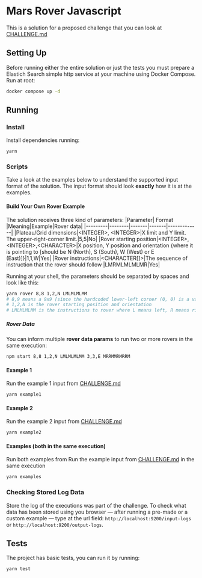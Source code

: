 # Mars Rover Javascript

This is a solution for a proposed challenge that you can look at [CHALLENGE.md](CHALLENGE.md)

## Setting Up

Before running either the entire solution or just the tests you must prepare a Elastich Search simple http service at your machine using Docker Compose. Run at root: 
```sh
docker compose up -d
```

## Running

### Install

Install dependencies running:
```sh
yarn
```

### Scripts

Take a look at the examples below to understand the supported input format of the solution. The input format should look __exactly__ how it is at the examples.

####  Build Your Own Rover Example
The solution receives three kind of parameters:
 |Parameter| Format |Meaning|Example|Rover data|
 |---------|--------|-------|-------|-------------|
 |Plateau/Grid dimensions|\<INTEGER\>, \<INTEGER\>|X limit and Y limit. The upper-right-corner limit.|5,5|No|
 |Rover starting position|\<INTEGER\>,\<INTEGER\>,\<CHARACTER\>|X position, Y position and orientation {where it is pointing to [should be N (North), S (South), W (West) or E (East)]}|1,1,W|Yes|
 |Rover instructions|\<CHARACTER[]\>|The sequence of instruction that the rover should follow |LMRMLMLMLMR|Yes|

Running at your shell, the parameters should be separated by spaces and look like this:

```sh
yarn rover 8,8 1,2,N LMLMLMLMM
# 8,9 means a 9x9 [since the hardcoded lower-left corner (0, 0) is a valid position]
# 1,2,N is the rover starting position and orientation
# LMLMLMLMM is the instructions to rover where L means left, R means right and M means move
```

##### Rover Data

You can inform multiple __rover data params__ to run two or more rovers in the same execution:

```sh
npm start 8,8 1,2,N LMLMLMLMM 3,3,E MRRMMRMRRM
``````

#### Example 1

Run the example 1 input from [CHALLENGE.md](CHALLENGE.md)

```sh
yarn example1
```

#### Example 2

Run the example 2 input from [CHALLENGE.md](CHALLENGE.md)

```sh
yarn example2
```

#### Examples (both in the same execution)

Run both examples from 
Run the example input from [CHALLENGE.md](CHALLENGE.md) in the same execution

```sh
yarn examples
```

### Checking Stored Log Data

Store the log of the executions was part of the challenge. To check what data has been stored using you browser — after running a pre-made or a custom example — type at the url field: `http://localhost:9200/input-logs` or `http://localhost:9200/output-logs`.

## Tests

The project has basic tests, you can run it by running:

```sh
yarn test
```